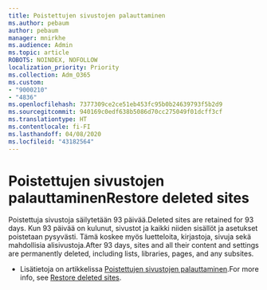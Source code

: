 ```yaml
---
title: Poistettujen sivustojen palauttaminen
ms.author: pebaum
author: pebaum
manager: mnirkhe
ms.audience: Admin
ms.topic: article
ROBOTS: NOINDEX, NOFOLLOW
localization_priority: Priority
ms.collection: Adm_O365
ms.custom:
- "9000210"
- "4836"
ms.openlocfilehash: 7377309ce2ce51eb453fc95b0b24639793f5b2d9
ms.sourcegitcommit: 940169c0edf638b5086d70cc275049f01dcff3cf
ms.translationtype: HT
ms.contentlocale: fi-FI
ms.lasthandoff: 04/08/2020
ms.locfileid: "43182564"
---
```

# <a name="restore-deleted-sites"></a><span data-ttu-id="be259-102">Poistettujen sivustojen palauttaminen</span><span class="sxs-lookup"><span data-stu-id="be259-102">Restore deleted sites</span></span>

<span data-ttu-id="be259-103">Poistettuja sivustoja säilytetään 93 päivää.</span><span class="sxs-lookup"><span data-stu-id="be259-103">Deleted sites are retained for 93 days.</span></span> <span data-ttu-id="be259-104">Kun 93 päivää on kulunut, sivustot ja kaikki niiden sisällöt ja asetukset poistetaan pysyvästi. Tämä koskee myös luetteloita, kirjastoja, sivuja sekä mahdollisia alisivustoja.</span><span class="sxs-lookup"><span data-stu-id="be259-104">After 93 days, sites and all their content and settings are permanently deleted, including lists, libraries, pages, and any subsites.</span></span>

- <span data-ttu-id="be259-105">Lisätietoja on artikkelissa [Poistettujen sivustojen palauttaminen](https://docs.microsoft.com/sharepoint/restore-deleted-site-collection).</span><span class="sxs-lookup"><span data-stu-id="be259-105">For more info, see [Restore deleted sites](https://docs.microsoft.com/sharepoint/restore-deleted-site-collection).</span></span>
